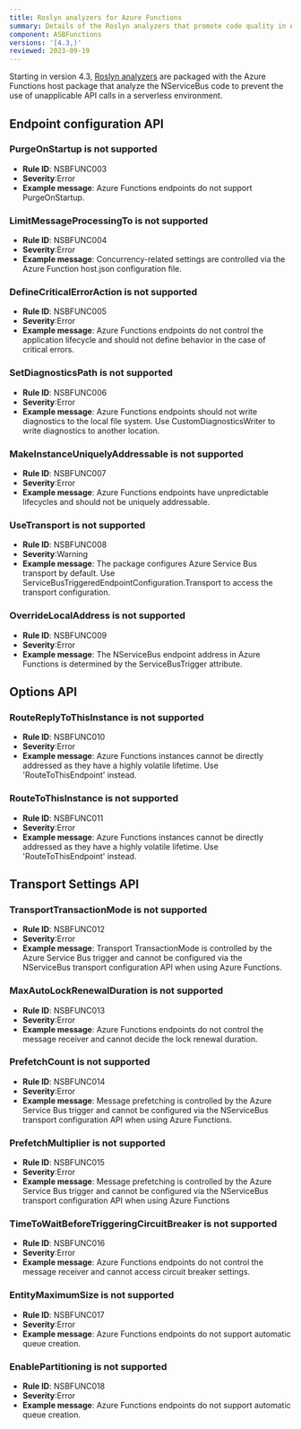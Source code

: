```yaml
---
title: Roslyn analyzers for Azure Functions
summary: Details of the Roslyn analyzers that promote code quality in Azure Functions.
component: ASBFunctions
versions: '[4.3,)'
reviewed: 2023-09-19
---
```


Starting in version 4.3, [Roslyn analyzers](https://docs.microsoft.com/en-us/visualstudio/code-quality/roslyn-analyzers-overview) are packaged with the Azure Functions host package that analyze the NServiceBus code to prevent the use of unapplicable API calls in a serverless environment.

## Endpoint configuration API

### PurgeOnStartup is not supported

* **Rule ID**: NSBFUNC003
* **Severity**:Error
* **Example message**: Azure Functions endpoints do not support PurgeOnStartup.

### LimitMessageProcessingTo is not supported

* **Rule ID**: NSBFUNC004
* **Severity**:Error
* **Example message**: Concurrency-related settings are controlled via the Azure Function host.json configuration file.

### DefineCriticalErrorAction is not supported

* **Rule ID**: NSBFUNC005
* **Severity**:Error
* **Example message**: Azure Functions endpoints do not control the application lifecycle and should not define behavior in the case of critical errors.

### SetDiagnosticsPath is not supported

* **Rule ID**: NSBFUNC006
* **Severity**:Error
* **Example message**: Azure Functions endpoints should not write diagnostics to the local file system. Use CustomDiagnosticsWriter to write diagnostics to another location.

### MakeInstanceUniquelyAddressable is not supported

* **Rule ID**: NSBFUNC007
* **Severity**:Error
* **Example message**: Azure Functions endpoints have unpredictable lifecycles and should not be uniquely addressable.

### UseTransport is not supported

* **Rule ID**: NSBFUNC008
* **Severity**:Warning
* **Example message**: The package configures Azure Service Bus transport by default. Use ServiceBusTriggeredEndpointConfiguration.Transport to access the transport configuration.

### OverrideLocalAddress is not supported

* **Rule ID**: NSBFUNC009
* **Severity**:Error
* **Example message**: The NServiceBus endpoint address in Azure Functions is determined by the ServiceBusTrigger attribute.

## Options API

### RouteReplyToThisInstance is not supported

* **Rule ID**: NSBFUNC010
* **Severity**:Error
* **Example message**: Azure Functions instances cannot be directly addressed as they have a highly volatile lifetime. Use 'RouteToThisEndpoint' instead.

### RouteToThisInstance is not supported

* **Rule ID**: NSBFUNC011
* **Severity**:Error
* **Example message**: Azure Functions instances cannot be directly addressed as they have a highly volatile lifetime. Use 'RouteToThisEndpoint' instead.

## Transport Settings API

### TransportTransactionMode is not supported

* **Rule ID**: NSBFUNC012
* **Severity**:Error
* **Example message**: Transport TransactionMode is controlled by the Azure Service Bus trigger and cannot be configured via the NServiceBus transport configuration API when using Azure Functions.

### MaxAutoLockRenewalDuration is not supported

* **Rule ID**: NSBFUNC013
* **Severity**:Error
* **Example message**: Azure Functions endpoints do not control the message receiver and cannot decide the lock renewal duration.

### PrefetchCount is not supported

* **Rule ID**: NSBFUNC014
* **Severity**:Error
* **Example message**: Message prefetching is controlled by the Azure Service Bus trigger and cannot be configured via the NServiceBus transport configuration API when using Azure Functions.

### PrefetchMultiplier is not supported

* **Rule ID**: NSBFUNC015
* **Severity**:Error
* **Example message**: Message prefetching is controlled by the Azure Service Bus trigger and cannot be configured via the NServiceBus transport configuration API when using Azure Functions

### TimeToWaitBeforeTriggeringCircuitBreaker is not supported

* **Rule ID**: NSBFUNC016
* **Severity**:Error
* **Example message**: Azure Functions endpoints do not control the message receiver and cannot access circuit breaker settings.

### EntityMaximumSize is not supported

* **Rule ID**: NSBFUNC017
* **Severity**:Error
* **Example message**: Azure Functions endpoints do not support automatic queue creation.

### EnablePartitioning is not supported

* **Rule ID**: NSBFUNC018
* **Severity**:Error
* **Example message**: Azure Functions endpoints do not support automatic queue creation.
